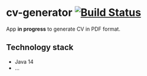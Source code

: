 # cv-generator [![Build Status](https://travis-ci.com/degath/cv-generator.svg?branch=develop)](https://travis-ci.com/degath/cv-generator)
App **in progress** to generate CV in PDF format.

## Technology stack
- Java 14
- ...